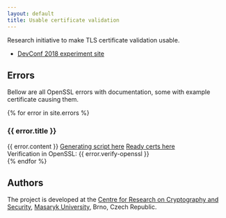 ```yaml
---
layout: default
title: Usable certificate validation
---
```


Research initiative to make TLS certificate validation usable.

* [DevConf 2018 experiment site](/devconf-2018-experiment)

## Errors

Bellow are all OpenSSL errors with documentation, some with example certificate causing them.

{% for error in site.errors %}
<div class="card-header collapsed" data-toggle="collapse" href="#{{ error.slug }}" role="button" aria-expanded="false" aria-controls="collapseExample">
    <h3><i class="fa fa-fw fa-chevron-down"></i> <i class="fa fa-fw fa-chevron-right"></i> {{ error.title }}</h3>
</div>
<div class="collapse" id="{{ error.slug }}">
    <div class="card card-body">
        {{ error.content }}   
        <a class="btn btn-secondary" target="_blank" href="{{ site.repo-url }}/tree/master/errors/{{ error.title }}">Generating script here</a>
        <a class="btn btn-secondary" target="_blank" href="{{ site.url }}/assets/certs/{{ error.title }}.zip">Ready certs here</a>
        <br>
        Verification in OpenSSL: {{ error.verify-openssl }}
  </div>
</div>
{% endfor %}

## Authors

The project is developed at the [Centre for Research on Cryptography and Security](https://www.fi.muni.cz/research/crocs/), [Masaryk University](http://www.muni.cz/), Brno, Czech Republic.